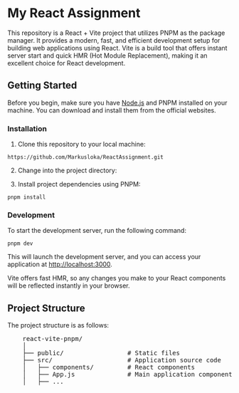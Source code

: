 


<body>

  <h1>My React Assignment</h1>

  <p>This repository is a React + Vite project that utilizes PNPM as the package manager. It provides a modern, fast, and efficient development setup for building web applications using React. Vite is a build tool that offers instant server start and quick HMR (Hot Module Replacement), making it an excellent choice for React development.</p>

  <h2>Getting Started</h2>

  <p>Before you begin, make sure you have <a href="https://nodejs.org/">Node.js</a> and PNPM installed on your machine. You can download and install them from the official websites.</p>

  <h3>Installation</h3>

  <ol>
    <li>Clone this repository to your local machine:</li>
  </ol>

  <pre><code>https://github.com/Markusloka/ReactAssignment.git</code></pre>

  <ol start="2">
    <li>Change into the project directory:</li>
  </ol>

  <ol start="3">
    <li>Install project dependencies using PNPM:</li>
  </ol>

  <pre><code>pnpm install</code></pre>

  <h3>Development</h3>

  <p>To start the development server, run the following command:</p>

  <pre><code>pnpm dev</code></pre>

  <p>This will launch the development server, and you can access your application at <a href="http://localhost:3000">http://localhost:3000</a>.</p>

  <p>Vite offers fast HMR, so any changes you make to your React components will be reflected instantly in your browser.</p>

  
  <h2>Project Structure</h2>

  <p>The project structure is as follows:</p>

  <pre>
    react-vite-pnpm/
    │
    ├── public/                 # Static files
    ├── src/                    # Application source code
    │   ├── components/         # React components
    │   ├── App.js              # Main application component
    │   ├── ...
  </pre>

</body>

</html>
